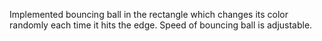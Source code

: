 Implemented bouncing ball in the rectangle which changes its color randomly each time it hits the edge. Speed of bouncing ball is adjustable. 
